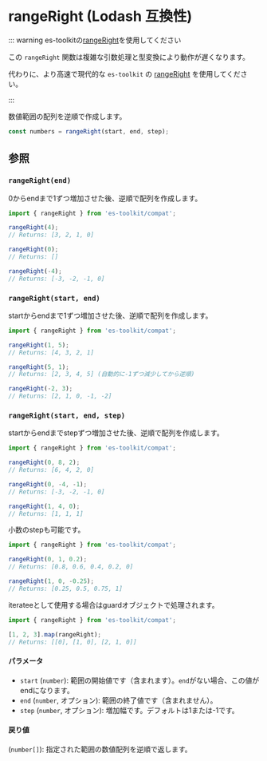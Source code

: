 # rangeRight (Lodash 互換性)

::: warning es-toolkitの[rangeRight](../../math/rangeRight.md)を使用してください

この `rangeRight` 関数は複雑な引数処理と型変換により動作が遅くなります。

代わりに、より高速で現代的な `es-toolkit` の [rangeRight](../../math/rangeRight.md) を使用してください。

:::

数値範囲の配列を逆順で作成します。

```typescript
const numbers = rangeRight(start, end, step);
```

## 参照

### `rangeRight(end)`

0からendまで1ずつ増加させた後、逆順で配列を作成します。

```typescript
import { rangeRight } from 'es-toolkit/compat';

rangeRight(4);
// Returns: [3, 2, 1, 0]

rangeRight(0);
// Returns: []

rangeRight(-4);
// Returns: [-3, -2, -1, 0]
```

### `rangeRight(start, end)`

startからendまで1ずつ増加させた後、逆順で配列を作成します。

```typescript
import { rangeRight } from 'es-toolkit/compat';

rangeRight(1, 5);
// Returns: [4, 3, 2, 1]

rangeRight(5, 1);
// Returns: [2, 3, 4, 5] (自動的に-1ずつ減少してから逆順)

rangeRight(-2, 3);
// Returns: [2, 1, 0, -1, -2]
```

### `rangeRight(start, end, step)`

startからendまでstepずつ増加させた後、逆順で配列を作成します。

```typescript
import { rangeRight } from 'es-toolkit/compat';

rangeRight(0, 8, 2);
// Returns: [6, 4, 2, 0]

rangeRight(0, -4, -1);
// Returns: [-3, -2, -1, 0]

rangeRight(1, 4, 0);
// Returns: [1, 1, 1]
```

小数のstepも可能です。

```typescript
import { rangeRight } from 'es-toolkit/compat';

rangeRight(0, 1, 0.2);
// Returns: [0.8, 0.6, 0.4, 0.2, 0]

rangeRight(1, 0, -0.25);
// Returns: [0.25, 0.5, 0.75, 1]
```

iterateeとして使用する場合はguardオブジェクトで処理されます。

```typescript
import { rangeRight } from 'es-toolkit/compat';

[1, 2, 3].map(rangeRight);
// Returns: [[0], [1, 0], [2, 1, 0]]
```

#### パラメータ

- `start` (`number`): 範囲の開始値です（含まれます）。`end`がない場合、この値がendになります。
- `end` (`number`, オプション): 範囲の終了値です（含まれません）。
- `step` (`number`, オプション): 増加幅です。デフォルトは1または-1です。

#### 戻り値

(`number[]`): 指定された範囲の数値配列を逆順で返します。
